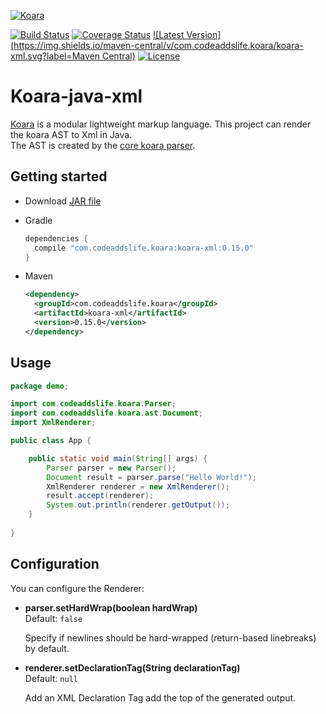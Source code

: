 [![Koara](http://www.codeaddslife.com/koara.png)](https://www.codeaddslife.com/koara)

[![Build Status](https://img.shields.io/travis/koara/koara-java-xml.svg)](https://travis-ci.org/koara/koara-java-xml)
[![Coverage Status](https://img.shields.io/coveralls/koara/koara-java-xml.svg)](https://coveralls.io/github/koara/koara-java-xml?branch=master)
[![Latest Version](https://img.shields.io/maven-central/v/com.codeaddslife.koara/koara-xml.svg?label=Maven Central)](http://search.maven.org/#search%7Cga%7C1%7Ckoara-xml)
[![License](https://img.shields.io/badge/License-Apache%202.0-blue.svg)](https://github.com/koara/koara-java-xml/blob/master/LICENSE)

# Koara-java-xml
[Koara](http://www.koara.io) is a modular lightweight markup language. This project can render the koara AST to Xml in Java.  
The AST is created by the [core koara parser](https://github.com/koara/koara-java).

## Getting started
- Download [JAR file](http://repo1.maven.org/maven2/com/codeaddslife/koara/koara/0.15.0/koara-xml-0.15.0.jar)
- Gradle

  ```groovy
  dependencies {
	compile "com.codeaddslife.koara:koara-xml:0.15.0"
  }
  ```
  
- Maven

  ```xml
  <dependency>
    <groupId>com.codeaddslife.koara</groupId>
    <artifactId>koara-xml</artifactId>
    <version>0.15.0</version>
  </dependency>
  ```

## Usage
```java
package demo;

import com.codeaddslife.koara.Parser;
import com.codeaddslife.koara.ast.Document;
import XmlRenderer;

public class App {

	public static void main(String[] args) {
		Parser parser = new Parser();
		Document result = parser.parse("Hello World!");
		XmlRenderer renderer = new XmlRenderer();
		result.accept(renderer);
		System.out.println(renderer.getOutput());
	}
	
}
```

## Configuration
You can configure the Renderer:
-  **parser.setHardWrap(boolean hardWrap)**  
   Default: `false`
   
   Specify if newlines should be hard-wrapped (return-based linebreaks) by default.
   
-  **renderer.setDeclarationTag(String declarationTag)**  
   Default:	`null`
   
   Add an XML Declaration Tag add the top of the generated output.  